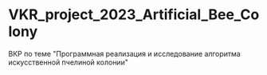 # VKR_project_2023_Artificial_Bee_Colony
ВКР по теме "Программная реализация и исследование алгоритма искусственной пчелиной колонии"
